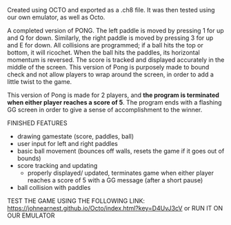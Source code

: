 <p>Created using OCTO and exported as a .ch8 file. It was then tested using our own emulator, as well as Octo.</p>

<p>A completed version of PONG. The left paddle is moved by pressing 1 for up and Q for down. Similarly,
the right paddle is moved by pressing 3 for up and E for down. All collisions are programmed; 
if a ball hits the top or bottom, it will ricochet. When the ball hits the paddles, its horizontal momentum
is reversed. The score is tracked and displayed accurately in the middle of the screen. This version of Pong is purposely made to
bound check and not allow players to wrap around the screen, in order to add a little twist to the game.</p>

This version of Pong is made for 2 players, and **the program is terminated when either player reaches a score of 5**. The program ends with a flashing GG screen in order to give a sense of accomplishment to the winner.

FINISHED FEATURES
- drawing gamestate (score, paddles, ball)
- user input for left and right paddles
- basic ball movement (bounces off walls, resets the game if it goes out of bounds)
- score tracking and updating
  - properly displayed/ updated, terminates game when either player reaches a score of 5 with a GG message (after a short pause)
- ball collision with paddles

TEST THE GAME USING THE FOLLOWING LINK: https://johnearnest.github.io/Octo/index.html?key=D4UvJ3cV
or RUN IT ON OUR EMULATOR
